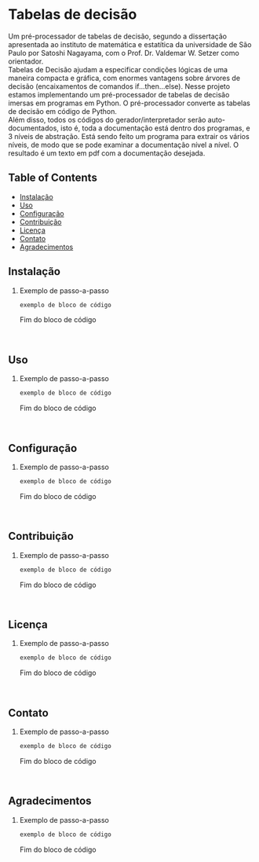 # Tabelas de decisão

Um pré-processador de tabelas de decisão, segundo a dissertação apresentada ao instituto de matemática e estatítica da universidade de São Paulo por Satoshi Nagayama, com o Prof. Dr. Valdemar W. Setzer como orientador. <br> 
Tabelas de Decisão ajudam a especificar condições lógicas de uma maneira compacta e gráfica, com enormes vantagens sobre árvores de decisão (encaixamentos de comandos if...then...else). Nesse projeto estamos implementando um pré-processador de tabelas de decisão imersas em programas em Python. O pré-processador converte as tabelas de decisão em código de Python. <br>
Além disso, todos os códigos do gerador/interpretador serão auto-documentados, isto é, toda a documentação está dentro dos programas, e 3 níveis de abstração. Está sendo feito um programa para extrair os vários níveis, de modo que se pode examinar a documentação nível a nível. O resultado é um texto em pdf com a documentação desejada.<br>

## Table of Contents
- [Instalação](#instalação)
- [Uso](#Uso)
- [Configuração](#configuração)
- [Contribuição](#contribuição)
- [Licença](#licença)
- [Contato](#contato)
- [Agradecimentos](#agradecimentos)

## Instalação

1. Exemplo de passo-a-passo
   ```bash
   exemplo de bloco de código
   ```
   Fim do bloco de código
<br>

## Uso

1. Exemplo de passo-a-passo
   ```bash
   exemplo de bloco de código
   ```
   Fim do bloco de código
<br>

## Configuração

1. Exemplo de passo-a-passo
   ```bash
   exemplo de bloco de código
   ```
   Fim do bloco de código
<br>

## Contribuição

1. Exemplo de passo-a-passo
   ```bash
   exemplo de bloco de código
   ```
   Fim do bloco de código
<br>

## Licença

1. Exemplo de passo-a-passo
   ```bash
   exemplo de bloco de código
   ```
   Fim do bloco de código
<br>

## Contato

1. Exemplo de passo-a-passo
   ```bash
   exemplo de bloco de código
   ```
   Fim do bloco de código
<br>

## Agradecimentos

1. Exemplo de passo-a-passo
   ```bash
   exemplo de bloco de código
   ```
   Fim do bloco de código
<br>
